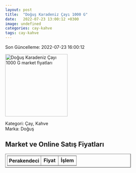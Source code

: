 ```yaml
---
layout: post
title:  "Doğuş Karadeniz Çayı 1000 G"
date:   2022-07-23 13:00:12 +0300
image: undefined
categories: cay-kahve
tags: cay-kahve
---
```


Son Güncelleme: 2022-07-23 16:00:12

<img src="undefined" width="200" alt="Doğuş Karadeniz Çayı 1000 G market fiyatları" />

Kategori: Çay, Kahve
<br />
Marka: Doğuş

<h2>Market ve Online Satış Fiyatları</h2>

<table border="1" style="padding: 5px;width:80%;">
  <tr>
    <td style="padding: 5px;"><strong>Perakendeci</strong></td>
    <td><strong>Fiyat</strong></td>
    <td><strong>İşlem</strong></td>
  </tr>
  
</table>
